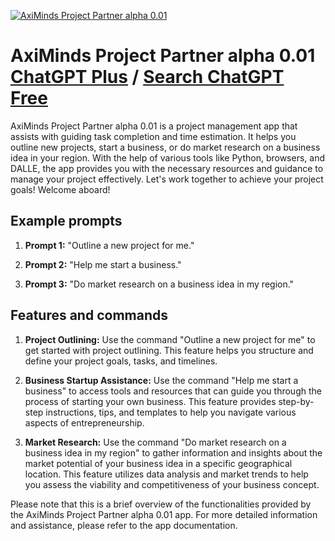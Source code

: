 
[![AxiMinds Project Partner alpha 0.01](https://files.oaiusercontent.com/file-QLIeQly9eUAuD3WUv4q5nXAg?se=2123-10-18T01%3A10%3A01Z&sp=r&sv=2021-08-06&sr=b&rscc=max-age%3D31536000%2C%20immutable&rscd=attachment%3B%20filename%3Dd761b55e-63a2-4c39-b827-ea229975a331.png&sig=2Dh2DRcxaVPhdw4bbvcy9D1EgB3nSR4RhkN5y3fqp24%3D)](https://chat.openai.com/g/g-gmW5jMtDd-aximinds-project-partner-alpha-0-01)

# AxiMinds Project Partner alpha 0.01 [ChatGPT Plus](https://chat.openai.com/g/g-gmW5jMtDd-aximinds-project-partner-alpha-0-01) / [Search ChatGPT Free](https://gptcall.net/index.html#/?search=AxiMinds%20Project%20Partner%20alpha%200.01)

AxiMinds Project Partner alpha 0.01 is a project management app that assists with guiding task completion and time estimation. It helps you outline new projects, start a business, or do market research on a business idea in your region. With the help of various tools like Python, browsers, and DALLE, the app provides you with the necessary resources and guidance to manage your project effectively. Let's work together to achieve your project goals! Welcome aboard!

## Example prompts

1. **Prompt 1:** "Outline a new project for me."

2. **Prompt 2:** "Help me start a business."

3. **Prompt 3:** "Do market research on a business idea in my region."

## Features and commands

1. **Project Outlining:** Use the command "Outline a new project for me" to get started with project outlining. This feature helps you structure and define your project goals, tasks, and timelines.

2. **Business Startup Assistance:** Use the command "Help me start a business" to access tools and resources that can guide you through the process of starting your own business. This feature provides step-by-step instructions, tips, and templates to help you navigate various aspects of entrepreneurship.

3. **Market Research:** Use the command "Do market research on a business idea in my region" to gather information and insights about the market potential of your business idea in a specific geographical location. This feature utilizes data analysis and market trends to help you assess the viability and competitiveness of your business concept.

Please note that this is a brief overview of the functionalities provided by the AxiMinds Project Partner alpha 0.01 app. For more detailed information and assistance, please refer to the app documentation.


